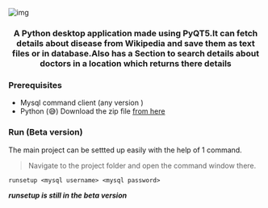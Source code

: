 ![img](https://socialify.git.ci/fredysomy/HeathApp/image?description=1&descriptionEditable=A%20%F0%9F%90%8D%20Python%20desktop%20application.&font=Source%20Code%20Pro&forks=1&issues=1&language=1&pattern=Signal&pulls=1&stargazers=1&theme=Dark)
### <h3 align=center> A Python desktop application made using PyQT5.It can fetch details about disease from Wikipedia and save them as text files or in database.Also has a Section to search details about doctors in a location which returns there details </h3>
### Prerequisites
* Mysql command client (any version )
* Python (😅)
Download the zip file [from here](https://github.com/fredysomy/HeathApp/archive/v1.0.0-aplha.zip)
### Run (Beta version)
The main project can be settted up easily with the help of 1 command.
> Navigate to the project folder and open the command window there.
```batch
runsetup <mysql username> <mysql password>
```
***runsetup is still in the beta version***
